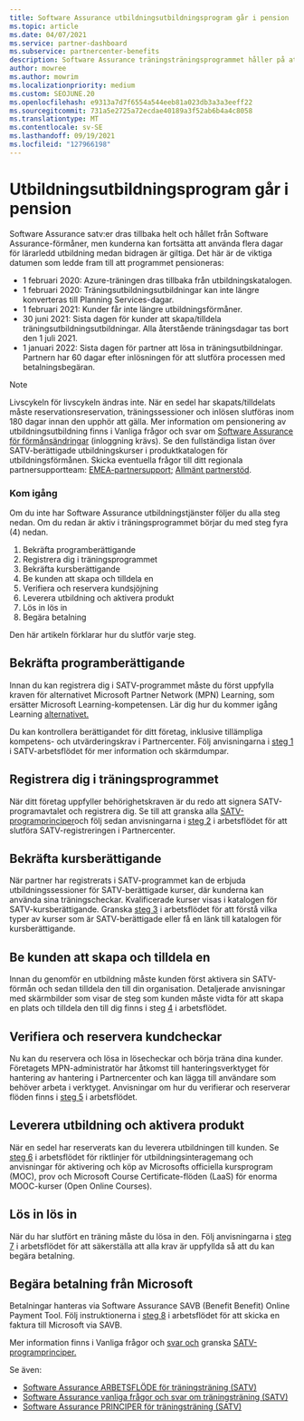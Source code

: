 ```yaml
---
title: Software Assurance utbildningsutbildningsprogram går i pension
ms.topic: article
ms.date: 04/07/2021
ms.service: partner-dashboard
ms.subservice: partnercenter-benefits
description: Software Assurance träningsträningsprogrammet håller på att dras tillbaka.
author: mowree
ms.author: mowrim
ms.localizationpriority: medium
ms.custom: SEOJUNE.20
ms.openlocfilehash: e9313a7d7f6554a544eeb81a023db3a3a3eeff22
ms.sourcegitcommit: 731a5e2725a72ecdae40189a3f52ab6b4a4c8058
ms.translationtype: MT
ms.contentlocale: sv-SE
ms.lasthandoff: 09/19/2021
ms.locfileid: "127966198"
---
```

# <a name="training-vouchers-program-retirement"></a>Utbildningsutbildningsprogram går i pension

Software Assurance satv:er dras tillbaka helt och hållet från Software Assurance-förmåner, men kunderna kan fortsätta att använda flera dagar för lärarledd utbildning medan bidragen är giltiga. Det här är de viktiga datumen som ledde fram till att programmet pensioneras: 

- 1 februari 2020: Azure-träningen dras tillbaka från utbildningskatalogen.
- 1 februari 2020: Träningsutbildningsutbildningar kan inte längre konverteras till Planning Services-dagar.  
- 1 februari 2021: Kunder får inte längre utbildningsförmåner. 
- 30 juni 2021: Sista dagen för kunder att skapa/tilldela träningsutbildningsutbildningar. Alla återstående träningsdagar tas bort den 1 juli 2021.
- 1 januari 2022: Sista dagen för partner att lösa in träningsutbildningar. Partnern har 60 dagar efter inlösningen för att slutföra processen med betalningsbegäran.  

>[!NOTE]
>Livscykeln för livscykeln ändras inte. När en sedel har skapats/tilldelats måste reservationsreservation, träningssessioner och inlösen slutföras inom 180 dagar innan den upphör att gälla.  Mer information om pensionering av utbildningsutbildning finns i Vanliga frågor och svar om [Software Assurance för förmånsändringar](https://partner.microsoft.com/resources/collection/software-assurance-benefit-changes#/) (inloggning krävs).  Se den fullständiga listan över SATV-berättigade utbildningskurser i produktkatalogen för utbildningsförmånen. Skicka eventuella frågor till ditt regionala partnersupportteam: [EMEA-partnersupport;](mailto:savoucher@msdirectservices.com) [Allmänt partnerstöd](https://partner.microsoft.com/dashboard/support/servicerequests).



### <a name="get-started"></a>Kom igång

Om du inte har Software Assurance utbildningstjänster följer du alla steg nedan. Om du redan är aktiv i träningsprogrammet börjar du med steg fyra (4) nedan. 

1. Bekräfta programberättigande
2. Registrera dig i träningsprogrammet
3. Bekräfta kursberättigande
4. Be kunden att skapa och tilldela en
5. Verifiera och reservera kundsjöjning
6. Leverera utbildning och aktivera produkt
7. Lös in lös in
8. Begära betalning

Den här artikeln förklarar hur du slutför varje steg.

## <a name="confirm-program-eligibility"></a>Bekräfta programberättigande

Innan du kan registrera dig i SATV-programmet måste du först uppfylla kraven för alternativet Microsoft Partner Network (MPN) Learning, som ersätter Microsoft Learning-kompetensen. Lär dig hur du kommer igång Learning [alternativet.](https://partner.microsoft.com/membership/learning-partners)

Du kan kontrollera berättigandet för ditt företag, inklusive tillämpliga kompetens- och utvärderingskrav i Partnercenter. Följ anvisningarna i [steg 1](https://query.prod.cms.rt.microsoft.com/cms/api/am/binary/RE4s3bB) i SATV-arbetsflödet för mer information och skärmdumpar.

## <a name="enroll-in-the-training-program"></a>Registrera dig i träningsprogrammet

När ditt företag uppfyller behörighetskraven är du redo att signera SATV-programavtalet och registrera dig. Se till att granska alla [SATV-programprinciper](https://query.prod.cms.rt.microsoft.com/cms/api/am/binary/RE3koEP)och följ sedan anvisningarna i [steg 2](https://query.prod.cms.rt.microsoft.com/cms/api/am/binary/RE4s3bB) i arbetsflödet för att slutföra SATV-registreringen i Partnercenter.


## <a name="confirm-course-eligibility"></a>Bekräfta kursberättigande
När partner har registrerats i SATV-programmet kan de erbjuda utbildningssessioner för SATV-berättigade kurser, där kunderna kan använda sina träningscheckar. Kvalificerade kurser visas i katalogen för SATV-kursberättigande. Granska [steg 3](https://query.prod.cms.rt.microsoft.com/cms/api/am/binary/RE4s3bB) i arbetsflödet för att förstå vilka typer av kurser som är SATV-berättigade eller få en länk till katalogen för kursberättigande.

## <a name="have-customer-create-and-assign-voucher"></a>Be kunden att skapa och tilldela en

Innan du genomför en utbildning måste kunden först aktivera sin SATV-förmån och sedan tilldela den till din organisation. Detaljerade anvisningar med skärmbilder som visar de steg som kunden måste vidta för att skapa en plats och tilldela den till dig finns i steg [4](https://query.prod.cms.rt.microsoft.com/cms/api/am/binary/RE4s3bB) i arbetsflödet.

## <a name="validate-and-reserve-customer-vouchers"></a>Verifiera och reservera kundcheckar

Nu kan du reservera och lösa in lösecheckar och börja träna dina kunder. Företagets MPN-administratör har åtkomst till hanteringsverktyget för hantering av hantering i Partnercenter och kan lägga till användare som behöver arbeta i verktyget. Anvisningar om hur du verifierar och reserverar flöden finns i [steg 5](https://query.prod.cms.rt.microsoft.com/cms/api/am/binary/RE4s3bB) i arbetsflödet.

## <a name="deliver-training-and-activate-product"></a>Leverera utbildning och aktivera produkt

När en sedel har reserverats kan du leverera utbildningen till kunden. Se [steg 6](https://query.prod.cms.rt.microsoft.com/cms/api/am/binary/RE4s3bB) i arbetsflödet för riktlinjer för utbildningsinteragemang och anvisningar för aktivering och köp av Microsofts officiella kursprogram (MOC), prov och Microsoft Course Certificate-flöden (LaaS) för enorma MOOC-kurser (Open Online Courses).

## <a name="redeem-voucher"></a>Lös in lös in

När du har slutfört en träning måste du lösa in den. Följ anvisningarna i [steg 7](https://query.prod.cms.rt.microsoft.com/cms/api/am/binary/RE4s3bB) i arbetsflödet för att säkerställa att alla krav är uppfyllda så att du kan begära betalning. 


## <a name="request-payment-from-microsoft"></a>Begära betalning från Microsoft

Betalningar hanteras via Software Assurance SAVB (Benefit Benefit) Online Payment Tool. Följ instruktionerna i [steg 8](https://query.prod.cms.rt.microsoft.com/cms/api/am/binary/RE4s3bB) i arbetsflödet för att skicka en faktura till Microsoft via SAVB. 

Mer information finns i Vanliga frågor och [svar och](https://query.prod.cms.rt.microsoft.com/cms/api/am/binary/RE3kz5o) granska [SATV-programprinciper.](https://query.prod.cms.rt.microsoft.com/cms/api/am/binary/RE3koEP)

Se även:

- [Software Assurance ARBETSFLÖDE för träningsträning (SATV)](https://query.prod.cms.rt.microsoft.com/cms/api/am/binary/RE4s3bB)
- [Software Assurance vanliga frågor och svar om träningsträning (SATV)](https://query.prod.cms.rt.microsoft.com/cms/api/am/binary/RE3kz5o)
- [Software Assurance PRINCIPER för träningsträning (SATV)](https://query.prod.cms.rt.microsoft.com/cms/api/am/binary/RE3koEP)
